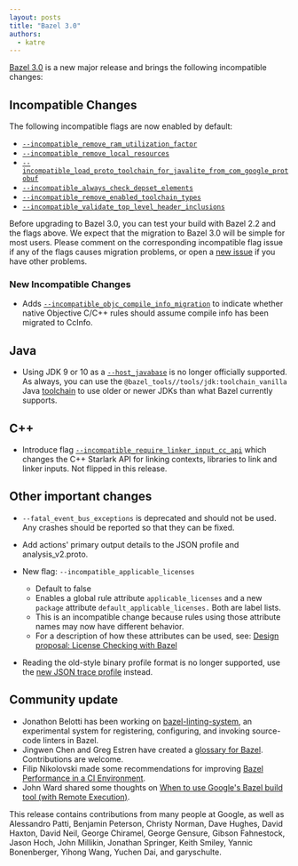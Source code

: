 ```yaml
---
layout: posts
title: "Bazel 3.0"
authors:
  - katre
---
```


[Bazel 3.0](https://github.com/bazelbuild/bazel/releases/tag/3.0.0) is a new major release and brings the following incompatible changes:

## Incompatible Changes

The following incompatible flags are now enabled by default:

*   [`--incompatible_remove_ram_utilization_factor`](https://github.com/bazelbuild/bazel/issues/10730)
*   [`--incompatible_remove_local_resources`](https://github.com/bazelbuild/bazel/issues/10536)
*   [`--incompatible_load_proto_toolchain_for_javalite_from_com_google_protobuf`](https://github.com/bazelbuild/bazel/issues/10335)
*   [`--incompatible_always_check_depset_elements`](https://github.com/bazelbuild/bazel/issues/10313)
*   [`--incompatible_remove_enabled_toolchain_types`](https://github.com/bazelbuild/bazel/issues/10262)
*   [`--incompatible_validate_top_level_header_inclusions`](https://github.com/bazelbuild/bazel/issues/10047)

Before upgrading to Bazel 3.0, you can test your build with Bazel 2.2 and the flags above. We expect that the migration to Bazel 3.0 will be simple for most users. Please comment on the corresponding incompatible flag issue if any of the flags causes migration problems, or open a [new issue](http://github.com/bazelbuild/bazel/issues/new) if you have other problems.

### New Incompatible Changes

*   Adds [`--incompatible_objc_compile_info_migration`](https://github.com/bazelbuild/bazel/issues/10854) to indicate whether native Objective C/C++ rules should assume compile info has been migrated to CcInfo.

## Java

*   Using JDK 9 or 10 as a [`--host_javabase`](https://docs.bazel.build/versions/master/command-line-reference.html#flag--host_javabase) is no longer officially supported. As always, you can use the `@bazel_tools//tools/jdk:toolchain_vanilla` Java [toolchain](https://docs.bazel.build/versions/master/toolchains.html) to use older or newer JDKs than what Bazel currently supports.

## C++

*   Introduce flag [`--incompatible_require_linker_input_cc_api`](https://github.com/bazelbuild/bazel/issues/10860) which changes the C++ Starlark API for linking contexts, libraries to link and linker inputs. Not flipped in this release.

## Other important changes

*   `--fatal_event_bus_exceptions` is deprecated and should not be used. Any crashes should be reported so that they can be fixed.
*   Add actions' primary output details to the JSON profile and analysis\_v2.proto.
*   New flag: `--incompatible_applicable_licenses`
    *   Default to false
    *   Enables a global rule attribute `applicable_licenses` and a new `package` attribute `default_applicable_licenses.` Both are label lists.
    *   This is an incompatible change because rules using those attribute names may now have different behavior.
    *   For a description of how these attributes can be used, see: [Design proposal: License Checking with Bazel](https://docs.google.com/document/d/1uwBuhAoBNrw8tmFs-NxlssI6VRolidGYdYqagLqHWt8/edit#)

*   Reading the old-style binary profile format is no longer supported, use the [new JSON trace profile](https://docs.bazel.build/versions/master/skylark/performance.html#json-profile) instead.

## Community update

*   Jonathon Belotti has been working on [bazel-linting-system](https://github.com/thundergolfer/bazel-linting-system), an experimental system for registering, configuring, and invoking source-code linters in Bazel.
*   Jingwen Chen and Greg Estren have created a [glossary for Bazel](https://docs.bazel.build/versions/master/glossary.html). Contributions are welcome.
*   Filip Nikolovski made some recommendations for improving [Bazel Performance in a CI Environment](https://filipnikolovski.com/posts/bazel-performance-in-a-ci-environment).
*   John Ward shared some thoughts on [When to use Google's Bazel build tool (with Remote Execution)](http://www.johnward.net/2020/03/when-to-use-googles-bazel-build-tool-with-remote-execution/).

This release contains contributions from many people at Google, as well as Alessandro Patti, Benjamin Peterson, Christy Norman, Dave Hughes, David Haxton, David Neil, George Chiramel, George Gensure, Gibson Fahnestock, Jason Hoch, John Millikin, Jonathan Springer, Keith Smiley, Yannic Bonenberger, Yihong Wang, Yuchen Dai, and garyschulte.
